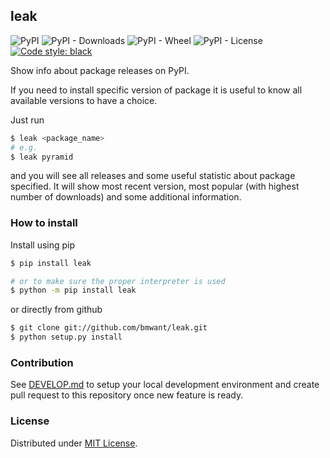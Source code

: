 ## leak

![PyPI](https://img.shields.io/pypi/v/leak?style=flat-square)
![PyPI - Downloads](https://img.shields.io/pypi/dm/leak?style=flat-square)
![PyPI - Wheel](https://img.shields.io/pypi/wheel/leak?style=flat-square)
![PyPI - License](https://img.shields.io/pypi/l/leak?style=flat-square)
[![Code style: black](https://img.shields.io/badge/code%20style-black-000000.svg)](https://github.com/psf/black)

Show info about package releases on PyPI.

If you need to install specific version of package it is useful to know all available versions to have a choice.

Just run

```bash
$ leak <package_name>
# e.g.
$ leak pyramid
```

and you will see all releases and some useful statistic about package specified. It will show most recent version, most popular (with highest number of downloads) and some additional information.

### How to install

Install using pip

```bash
$ pip install leak

# or to make sure the proper interpreter is used
$ python -m pip install leak
```

or directly from github

```bash
$ git clone git://github.com/bmwant/leak.git
$ python setup.py install
```

### Contribution

See [DEVELOP.md](./DEVELOP.md) to setup your local development environment and create pull request to this repository once new feature is ready.

### License

Distributed under [MIT License](https://tldrlegal.com/license/mit-license).
